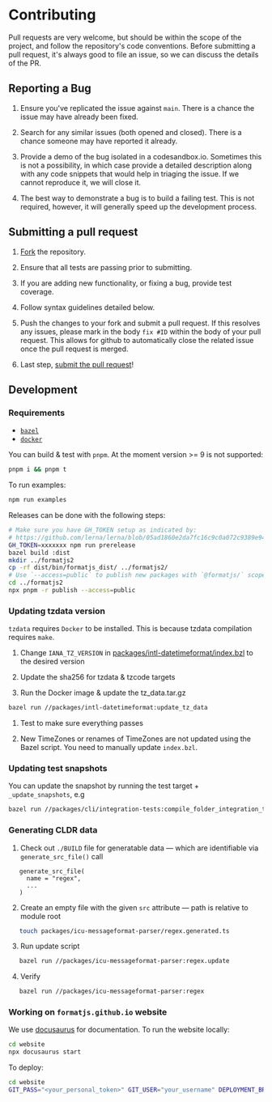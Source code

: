 # Contributing

Pull requests are very welcome, but should be within the scope of the project, and follow the repository's code conventions. Before submitting a pull request, it's always good to file an issue, so we can discuss the details of the PR.

## Reporting a Bug

1. Ensure you've replicated the issue against `main`. There is a chance the issue may have already been fixed.

2. Search for any similar issues (both opened and closed). There is a chance someone may have reported it already.

3. Provide a demo of the bug isolated in a codesandbox.io. Sometimes this is not a possibility, in which case provide a detailed description along with any code snippets that would help in triaging the issue. If we cannot reproduce it, we will close it.

4. The best way to demonstrate a bug is to build a failing test. This is not required, however, it will generally speed up the development process.

## Submitting a pull request

1. [Fork](https://github.com/formatjs/formatjs/fork/) the repository.

1. Ensure that all tests are passing prior to submitting.

1. If you are adding new functionality, or fixing a bug, provide test coverage.

1. Follow syntax guidelines detailed below.

1. Push the changes to your fork and submit a pull request. If this resolves any issues, please mark in the body `fix #ID` within the body of your pull request. This allows for github to automatically close the related issue once the pull request is merged.

1. Last step, [submit the pull request](https://github.com/formatjs/formatjs/compare/)!

## Development

### Requirements

- [`bazel`](https://bazel.build/)
- [`docker`](https://www.docker.com/)

You can build & test with `pnpm`. At the moment version >= 9 is not supported:

```sh
pnpm i && pnpm t
```

To run examples:

```sh
npm run examples
```

Releases can be done with the following steps:

```sh
# Make sure you have GH_TOKEN setup as indicated by:
# https://github.com/lerna/lerna/blob/05ad1860e2da7fc16c9c0a072c9389e94792ab64/commands/version/README.md#--create-release-type
GH_TOKEN=xxxxxxx npm run prerelease
bazel build :dist
mkdir ../formatjs2
cp -rf dist/bin/formatjs_dist/ ../formatjs2/
# Use `--access=public` to publish new packages with `@formatjs/` scope.
cd ../formatjs2
npx pnpm -r publish --access=public
```

### Updating tzdata version

`tzdata` requires `Docker` to be installed. This is because tzdata compilation requires `make`.

1. Change `IANA_TZ_VERSION` in [packages/intl-datetimeformat/index.bzl](https://github.com/formatjs/formatjs/blob/main/packages/intl-datetimeformat/index.bzl) to the desired version

1. Update the sha256 for tzdata & tzcode targets

1. Run the Docker image & update the tz_data.tar.gz

```sh
bazel run //packages/intl-datetimeformat:update_tz_data
```

1. Test to make sure everything passes

1. New TimeZones or renames of TimeZones are not updated using the Bazel script. You need to manually update `index.bzl`.

### Updating test snapshots

You can update the snapshot by running the test target + `_update_snapshots`, e.g

```sh
bazel run //packages/cli/integration-tests:compile_folder_integration_test_update_snapshots
```

### Generating CLDR data

1. Check out `./BUILD` file for generatable data — which are identifiable via `generate_src_file()` call

```starlark
   generate_src_file(
     name = "regex",
     ...
   )
```

2. Create an empty file with the given `src` attribute — path is relative to module root

```sh
   touch packages/icu-messageformat-parser/regex.generated.ts
```

3. Run update script

```sh
   bazel run //packages/icu-messageformat-parser:regex.update
```

4. Verify

```sh
   bazel run //packages/icu-messageformat-parser:regex
```

### Working on `formatjs.github.io` website

We use [docusaurus](https://docusaurus.io/) for documentation. To run the website locally:

```sh
cd website
npx docusaurus start
```

To deploy:

```sh
cd website
GIT_PASS="<your_personal_token>" GIT_USER="your_username" DEPLOYMENT_BRANCH=main npx docusaurus deploy
```
